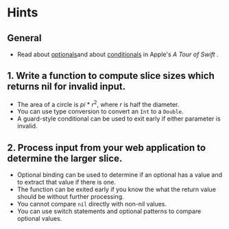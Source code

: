 # Hints

## General

- Read about [optionals][optionals]and about [conditionals][conditionals] in Apple's _A Tour of Swift_ .

## 1. Write a function to compute slice sizes which returns nil for invalid input.

- The area of a circle is _pi_ \* _r_<sup>2</sup>, where _r_ is half the diameter.
- You can use type conversion to convert an `Int` to a `Double`.
- A guard-style conditional can be used to exit early if either parameter is invalid.

## 2. Process input from your web application to determine the larger slice.

- Optional binding can be used to determine if an optional has a value and to extract that value if there is one.
- The function can be exited early if you know the what the return value should be without further processing.
- You cannot compare `nil` directly with non-nil values.
- You can use switch statements and optional patterns to compare optional values.

[optionals]: https://docs.swift.org/swift-book/LanguageGuide/TheBasics.html#ID330
[conditionals]: https://docs.swift.org/swift-book/LanguageGuide/ControlFlow.html#ID127
